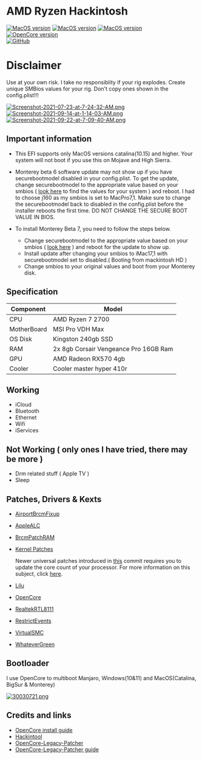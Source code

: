 # AMD Ryzen Hackintosh

[![MacOS version](https://img.shields.io/badge/Catalina-10.15.7%2019H1323-informational.svg)](https://www.apple.com/macos) [![MacOS version](https://img.shields.io/badge/Bigsur-11.6%2020G165-informational.svg)](https://www.apple.com/macos) [![MacOS version](https://img.shields.io/badge/Monterey-12.0%20Beta7%2021A5522h-informational.svg)](https://www.apple.com/macos)\
[![OpenCore version](https://img.shields.io/badge/OpenCore-0.7.3-informational.svg)](https://github.com/acidanthera/OpenCorePkg)\
[![GitHub](https://img.shields.io/github/license/sileshn/Ryzentosh?style=flat-square)](https://github.com/sileshn/Ryzentosh/blob/master/LICENSE)

# Disclaimer
Use at your own risk. I take no responsiblity if your rig explodes. Create unique SMBios values for your rig. Don't copy ones shown in the config.plist!!!

[![Screenshot-2021-07-23-at-7-24-32-AM.png](https://i.postimg.cc/zv97X3SV/Screenshot-2021-07-23-at-7-24-32-AM.png)](https://postimg.cc/RJLKgSYB) [![Screenshot-2021-09-14-at-1-14-03-AM.png](https://i.postimg.cc/T3X6jd1N/Screenshot-2021-09-14-at-1-14-03-AM.png)](https://postimg.cc/4mwqsTzp) [![Screenshot-2021-09-22-at-7-09-40-AM.png](https://i.postimg.cc/6pJFXhLz/Screenshot-2021-09-22-at-7-09-40-AM.png)](https://postimg.cc/mtjm3CnF)

## Important information
* This EFI supports only MacOS versions catalina(10.15) and higher. Your system will not boot if you use this on Mojave and High Sierra.

* Monterey beta 6 software update may not show up if you have securebootmodel disabled in your config.plist. To get the update, change securebootmodel to the appropriate value based on your smbios ( [look here](https://dortania.github.io/OpenCore-Post-Install/universal/security/applesecureboot.html#securebootmodel) to find the values for your system ) and reboot. I had to choose j160 as my smbios is set to MacPro7,1. Make sure to change the securebootmodel back to disabled in the config.plist before the installer reboots the first time. DO NOT CHANGE THE SECURE BOOT VALUE IN BIOS.

* To install Monterey Beta 7, you need to follow the steps below.

  * Change securebootmodel to the appropriate value based on your smbios ( [look here](https://dortania.github.io/OpenCore-Post-Install/universal/security/applesecureboot.html#securebootmodel) ) and reboot for the update to show up.
  * Install update after changing your smbios to iMac17,1 with securebootmodel set to disabled.( Booting from mackintosh HD )
  * Change smbios to your original values and boot from your Monterey disk.

## Specification

| Component        | Model                                  |
| ---------------- | -------------------------------------- |
| CPU              | AMD Ryzen 7 2700                       |
| MotherBoard      | MSI Pro VDH Max                        |
| OS Disk          | Kingston 240gb SSD                     |
| RAM              | 2x 8gb Corsair Vengeance Pro 16GB Ram  |
| GPU              | AMD Radeon RX570 4gb                       |
| Cooler    	     | Cooler master hyper 410r               |

## Working

* iCloud
* Bluetooth
* Ethernet
* Wifi
* iServices

## Not Working ( only ones I have tried, there may be more )

* Drm related stuff ( Apple TV )
* Sleep

## Patches, Drivers & Kexts

* [AirportBrcmFixup](https://github.com/acidanthera/AirportBrcmFixup)
* [AppleALC](https://github.com/acidanthera/AppleALC)
* [BrcmPatchRAM](https://github.com/acidanthera/BrcmPatchRAM)
* [Kernel Patches](https://github.com/AMD-OSX/AMD_Vanilla)

  Newer universal patches introduced in [this](https://github.com/sileshn/Ryzentosh/commit/adcb87fa003a0e77afaded014984a00ecb07b775) commit requires you to update the core count of your processor. For more information on this subject, click [here](https://github.com/AMD-OSX/AMD_Vanilla#read-me-first).
  
* [Lilu](https://github.com/acidanthera/Lilu)
* [OpenCore](https://github.com/acidanthera/OpenCorePkg)
* [RealtekRTL8111](https://github.com/Mieze/RTL8111_driver_for_OS_X)
* [RestrictEvents](https://github.com/acidanthera/RestrictEvents)
* [VirtualSMC](https://github.com/acidanthera/VirtualSMC)
* [WhateverGreen](https://github.com/acidanthera/WhateverGreen)

## Bootloader

I use OpenCore to multiboot Manjaro, Windows(10&11) and MacOS(Catalina, BigSur & Monterey)

[![30030721.png](https://i.postimg.cc/DwqcL1jn/30030721.png)](https://postimg.cc/75Z7yJrW)

## Credits and links

* [OpenCore install guide](https://dortania.github.io/OpenCore-Install-Guide)
* [Hackintool](https://www.hackintosh-forum.de/forum/thread/38316-hackintool-ehemals-intel-fb-patcher)
* [OpenCore-Legacy-Patcher](https://github.com/dortania/OpenCore-Legacy-Patcher)
* [OpenCore-Legacy-Patcher guide](https://dortania.github.io/OpenCore-Legacy-Patcher)
